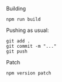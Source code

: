 
Building
```
npm run build
```
Pushing as usual:
```
git add .
git commit -m "..."
git push
```
Patch
```
npm version patch
```
